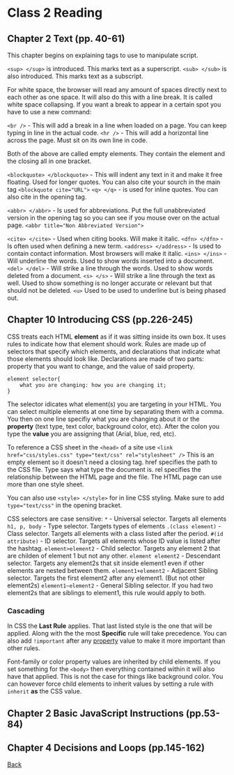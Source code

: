 # Class 2 Reading

## Chapter 2 Text (pp. 40-61)

This chapter begins on explaining tags to use to manipulate script.

`<sup> </sup>` is introduced. This marks text as a superscript.
`<sub> </sub>` is also introduced. This marks text as a subscript.

For white space, the browser will read any amount of spaces directly next to each other as one space. It will also do this with a line break. It is called white space collapsing. If you want a break to appear in a certain spot you have to use a new command:

`<br />` - This will add a break in a line when loaded on a page. You can keep typing in line in the actual code.
`<hr />` - This will add a horizontal line across the page. Must sit on its own line in code.

Both of the above are called empty elements. They contain the element and the closing all in one bracket.

`<blockquote> </blockquote>` - This will indent any text in it and make it free floating. Used for longer quotes. You can also cite your sourch in the main tag `<blockquote cite="URL">`
`<q> </q>` - is used for inline quotes. You can also cite in the opening tag.

`<abbr> </abbr>` - Is used for abbreviations. Put the full unabbreviated version in the opening tag so you can see if you mouse over on the actual page. `<abbr title="Non Abbreviated Version">`

`<cite> </cite>` - Used when citing books. Will make it italic.
`<dfn> </dfn>` - Is often used when defining a new term.
`<address> </address>` - Is used to contain contact information. Most browsers will make it italic.
`<ins> </ins>` - Will underline the words. Used to show words inserted into a document.
`<del> </del>` - Will strike a line through the words. Used to show words deleted from a document.
`<s> </s>` - Will strike a line through the text as well. Used to show something is no longer accurate or relevant but that should not be deleted. `<u>` Used to be used to underline but is being phased out.


## Chapter 10 Introducing CSS (pp.226-245)
CSS treats each HTML **element** as if it was sitting inside its own box. It uses rules to indicate how that element should work. Rules are made up of selectors that specify which elements, and declarations that indicate what those elements should look like. Declarations are made of two parts: property that you want to change, and the value of said property.

```
element selector{
    what you are changing: how you are changing it;
}
```
The selector idicates what element(s) you are targeting in your HTML. You can select multiple elements at one time by separating them with a comma. You then on one line specifiy what you are changing about it or the **property** (text type, text color, background color, etc). After the colon you type the **value** you are assigning that (Arial, blue, red, etc).

To reference a CSS sheet in the `<head>` of a site use `<link href="css/styles.css" type="text/css" rel="stylesheet" />` This is an empty element so it doesn't need a closing tag. href specifies the path to the CSS file. Type says what type the document is. rel specifies the relationship between the HTML page and the file. The HTML page can use more than one style sheet.

You can also use `<style> </style>` for in line CSS styling. Make sure to add `type="text/css"` in the opening bracket.

CSS selectors are case sensitive:
`*` - Universal selector. Targets all elements
`h1, p, body` - Type selector. Targets types of elements
`.(class element)` - Class selector. Targets all elements with a class listed after the period.
`#(id attribute)` - ID selector. Targets all elements whose ID value is listed after the hashtag.
`element>element2` - Child selector. Targets any element 2 that are childen of element 1 but not any other.
`element element2` - Descendant selector. Targets any element2s that sit inside element1 even if other elements are nested between them.
`element1+element2` - Adjacent Sibling selector. Targets the first element2 after any element1. (But not other element2s)
`element1~element2` - General Sibling selector. If you had two element2s that are siblings to element1, this rule would apply to both.

### Cascading
In CSS the **Last Rule** applies. That last listed style is the one that will be applied. Along with the the most **Specific** rule will take precedence. You can also add `!important` after any <u>property</u> value to make it more important than other rules.

Font-family or color property values are inherited by child elements. If you set something for the `<body>` then everything contained within it will also have that applied. This is not the case for things like background color. You can however force child elements to inherit values by setting a rule with `inherit` **as** the CSS value.



## Chapter 2 Basic JavaScript Instructions (pp.53-84)



## Chapter 4 Decisions and Loops (pp.145-162)



[Back](README.md)